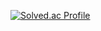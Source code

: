 [![Solved.ac Profile](http://mazassumnida.wtf/api/v2/generate_badge?boj=lzns960)](https://solved.ac/lzns960/)
